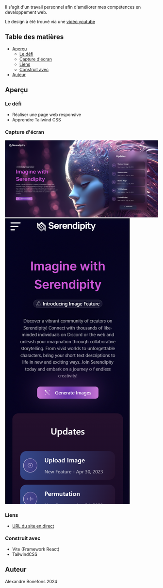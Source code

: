 Il s'agit d'un travail personnel afin d'améliorer mes compétences en developpement web.

Le design à été trouvé via une [vidéo youtube](https://www.youtube.com/watch?v=N-rxpuE8lto&t=1166s)

## Table des matières

- [Aperçu](#aperçu)
  - [Le défi](#le-défi)
  - [Capture d'écran](#capture-décran)
  - [Liens](#liens)
  - [Construit avec](#construit-avec)
- [Auteur](#auteur)

## Aperçu

### Le défi

- Réaliser une page web responsive
- Apprendre Tailwind CSS

### Capture d'écran

![Desktop](/public/desktop.png)
![Mobile](/public/mobile.png)

### Liens

- [URL du site en direct](https://serendipity.bonefons.com)


### Construit avec

- Vite (Framework React)
- TailwindCSS

## Auteur

Alexandre Bonefons 2024
